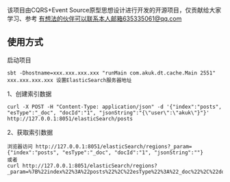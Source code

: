该项目由CQRS+Event Source原型思想设计进行开发的开源项目，仅贡献给大家学习、参考
有想法的伙伴可以联系本人邮箱635335061@qq.com

## 使用方式

启动项目
```
sbt -Dhostname=xxx.xxx.xxx.xxx "runMain com.akuk.dt.cache.Main 2551"
xxx.xxx.xxx.xxx 设置ElasticSearch服务器地址
```

1、创建索引数据
```
curl -X POST -H "Content-Type: application/json" -d '{"index":"posts", "esType":"_doc", "docId":"1", "jsonString":"{\"user\":\"akuk\"}"}' http://127.0.0.1:8051/elasticSearch/posts
```

2、获取索引数据
```
浏览器访问 http://127.0.0.1:8051/elasticSearch/regions?_param={"index":"posts", "esType":"_doc", "docId":"1", "jsonString":""}
或者
curl http://127.0.0.1:8051/elasticSearch/regions?_param=%7B%22index%22%3A%22posts%22%2C%22esType%22%3A%22_doc%22%2C%22docId%22%3A%221%22%2C%22jsonString%22%3A%22%22%7D
```



